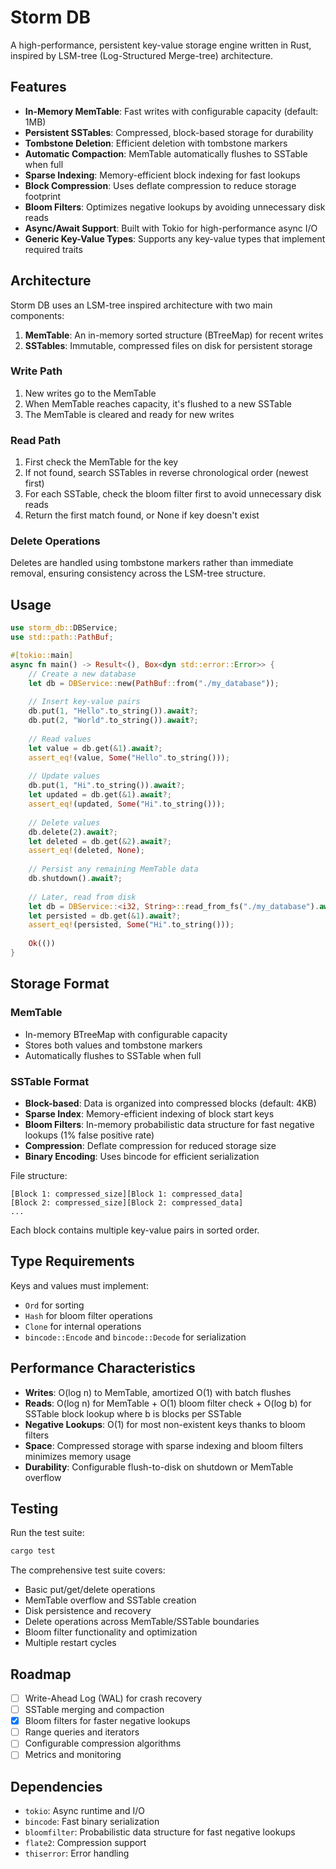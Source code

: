 # Storm DB

A high-performance, persistent key-value storage engine written in Rust, inspired by LSM-tree (Log-Structured Merge-tree) architecture.

## Features

- **In-Memory MemTable**: Fast writes with configurable capacity (default: 1MB)
- **Persistent SSTables**: Compressed, block-based storage for durability
- **Tombstone Deletion**: Efficient deletion with tombstone markers
- **Automatic Compaction**: MemTable automatically flushes to SSTable when full
- **Sparse Indexing**: Memory-efficient block indexing for fast lookups
- **Block Compression**: Uses deflate compression to reduce storage footprint
- **Bloom Filters**: Optimizes negative lookups by avoiding unnecessary disk reads
- **Async/Await Support**: Built with Tokio for high-performance async I/O
- **Generic Key-Value Types**: Supports any key-value types that implement required traits

## Architecture

Storm DB uses an LSM-tree inspired architecture with two main components:

1. **MemTable**: An in-memory sorted structure (BTreeMap) for recent writes
2. **SSTables**: Immutable, compressed files on disk for persistent storage

### Write Path

1. New writes go to the MemTable
2. When MemTable reaches capacity, it's flushed to a new SSTable
3. The MemTable is cleared and ready for new writes

### Read Path

1. First check the MemTable for the key
2. If not found, search SSTables in reverse chronological order (newest first)
3. For each SSTable, check the bloom filter first to avoid unnecessary disk reads
4. Return the first match found, or None if key doesn't exist

### Delete Operations

Deletes are handled using tombstone markers rather than immediate removal, ensuring consistency across the LSM-tree structure.

## Usage

```rust
use storm_db::DBService;
use std::path::PathBuf;

#[tokio::main]
async fn main() -> Result<(), Box<dyn std::error::Error>> {
    // Create a new database
    let db = DBService::new(PathBuf::from("./my_database"));
    
    // Insert key-value pairs
    db.put(1, "Hello".to_string()).await?;
    db.put(2, "World".to_string()).await?;
    
    // Read values
    let value = db.get(&1).await?;
    assert_eq!(value, Some("Hello".to_string()));
    
    // Update values
    db.put(1, "Hi".to_string()).await?;
    let updated = db.get(&1).await?;
    assert_eq!(updated, Some("Hi".to_string()));
    
    // Delete values
    db.delete(2).await?;
    let deleted = db.get(&2).await?;
    assert_eq!(deleted, None);
    
    // Persist any remaining MemTable data
    db.shutdown().await?;
    
    // Later, read from disk
    let db = DBService::<i32, String>::read_from_fs("./my_database").await?;
    let persisted = db.get(&1).await?;
    assert_eq!(persisted, Some("Hi".to_string()));
    
    Ok(())
}
```

## Storage Format

### MemTable

- In-memory BTreeMap with configurable capacity
- Stores both values and tombstone markers
- Automatically flushes to SSTable when full

### SSTable Format

- **Block-based**: Data is organized into compressed blocks (default: 4KB)
- **Sparse Index**: Memory-efficient indexing of block start keys
- **Bloom Filters**: In-memory probabilistic data structure for fast negative lookups (1% false positive rate)
- **Compression**: Deflate compression for reduced storage size
- **Binary Encoding**: Uses bincode for efficient serialization

File structure:

```
[Block 1: compressed_size][Block 1: compressed_data]
[Block 2: compressed_size][Block 2: compressed_data]
...
```

Each block contains multiple key-value pairs in sorted order.

## Type Requirements

Keys and values must implement:

- `Ord` for sorting
- `Hash` for bloom filter operations
- `Clone` for internal operations  
- `bincode::Encode` and `bincode::Decode` for serialization

## Performance Characteristics

- **Writes**: O(log n) to MemTable, amortized O(1) with batch flushes
- **Reads**: O(log n) for MemTable + O(1) bloom filter check + O(log b) for SSTable block lookup where b is blocks per SSTable
- **Negative Lookups**: O(1) for most non-existent keys thanks to bloom filters
- **Space**: Compressed storage with sparse indexing and bloom filters minimizes memory usage
- **Durability**: Configurable flush-to-disk on shutdown or MemTable overflow

## Testing

Run the test suite:

```bash
cargo test
```

The comprehensive test suite covers:

- Basic put/get/delete operations
- MemTable overflow and SSTable creation
- Disk persistence and recovery
- Delete operations across MemTable/SSTable boundaries
- Bloom filter functionality and optimization
- Multiple restart cycles

## Roadmap

- [ ] Write-Ahead Log (WAL) for crash recovery
- [ ] SSTable merging and compaction
- [x] Bloom filters for faster negative lookups
- [ ] Range queries and iterators
- [ ] Configurable compression algorithms
- [ ] Metrics and monitoring

## Dependencies

- `tokio`: Async runtime and I/O
- `bincode`: Fast binary serialization
- `bloomfilter`: Probabilistic data structure for fast negative lookups
- `flate2`: Compression support
- `thiserror`: Error handling
